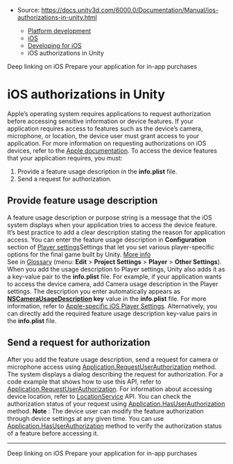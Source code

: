* Source: https://docs.unity3d.com/6000.0/Documentation/Manual/ios-authorizations-in-unity.html

  * [Platform development ](https://docs.unity3d.com/6000.0/Documentation/Manual/PlatformSpecific.html)
  * [iOS](https://docs.unity3d.com/6000.0/Documentation/Manual/iphone.html)
  * [Developing for iOS](https://docs.unity3d.com/6000.0/Documentation/Manual/ios-developing.html)
  * iOS authorizations in Unity


[](https://docs.unity3d.com/6000.0/Documentation/Manual/deep-linking-ios.html)
Deep linking on iOS
[](https://docs.unity3d.com/6000.0/Documentation/Manual/iphone-Downloadable-Content.html)
Prepare your application for in-app purchases
# iOS authorizations in Unity
Apple’s operating system requires applications to request authorization before accessing sensitive information or device features. If your application requires access to features such as the device’s camera, microphone, or location, the device user must grant access to your application.
For more information on requesting authorizations on iOS devices, refer to the [Apple documentation](https://developer.apple.com/documentation/uikit/protecting_the_user_s_privacy/requesting_access_to_protected_resources).
To access the device features that your application requires, you must: 
  1. Provide a feature usage description in the **info.plist** file.
  2. Send a request for authorization.


## Provide feature usage description
A feature usage description or purpose string is a message that the iOS system displays when your application tries to access the device feature. It’s best practice to add a clear description stating the reason for application access.
You can enter the feature usage description in **Configuration** section of [Player settings](https://docs.unity3d.com/6000.0/Documentation/Manual/class-PlayerSettingsiOS.html)Settings that let you set various player-specific options for the final game built by Unity. [More info](https://docs.unity3d.com/6000.0/Documentation/Manual/class-PlayerSettings.html)  
See in [Glossary](https://docs.unity3d.com/6000.0/Documentation/Manual/Glossary.html#PlayerSettings) (menu: **Edit** > **Project Settings** > **Player** > **Other Settings**). When you add the usage description to Player settings, Unity also adds it as a key-value pair to the **info.plist** file. For example, if your application wants to access the device camera, add Camera usage description in the Player settings. The description you enter automatically appears as **[NSCameraUsageDescription](https://developer.apple.com/documentation/bundleresources/information_property_list/nscamerausagedescription/) key** value in the **info.plist** file. For more information, refer to [Apple-specific iOS Player Settings](https://docs.unity3d.com/6000.0/Documentation/Manual/class-PlayerSettingsiOS.html#Configuration). 
Alternatively, you can directly add the required feature usage description key-value pairs in the **info.plist** file.
## Send a request for authorization
After you add the feature usage description, send a request for camera or microphone access using [Application.RequestUserAuthorization](https://docs.unity3d.com/6000.0/Documentation/ScriptReference/Application.RequestUserAuthorization.html) method. The system displays a dialog describing the request for authorization.
For a code example that shows how to use this API, refer to [Application.RequestUserAuthorization](https://docs.unity3d.com/6000.0/Documentation/ScriptReference/Application.RequestUserAuthorization.html).
For information about accessing device location, refer to [LocationService](https://docs.unity3d.com/6000.0/Documentation/ScriptReference/LocationService.html) API.
You can check the authorization status of your request using [Application.HasUserAuthorization](https://docs.unity3d.com/6000.0/Documentation/ScriptReference/Application.HasUserAuthorization.html) method.
**Note** : The device user can modify the feature authorization through device settings at any given time. You can use [Application.HasUserAuthorization](https://docs.unity3d.com/6000.0/Documentation/ScriptReference/Application.HasUserAuthorization.html) method to verify the authorization status of a feature before accessing it. 
* * *
[](https://docs.unity3d.com/6000.0/Documentation/Manual/deep-linking-ios.html)
Deep linking on iOS
[](https://docs.unity3d.com/6000.0/Documentation/Manual/iphone-Downloadable-Content.html)
Prepare your application for in-app purchases
